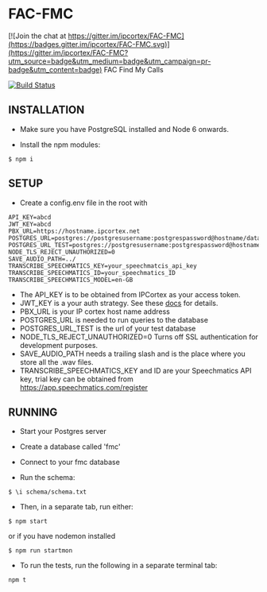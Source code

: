 # FAC-FMC

[![Join the chat at https://gitter.im/ipcortex/FAC-FMC](https://badges.gitter.im/ipcortex/FAC-FMC.svg)](https://gitter.im/ipcortex/FAC-FMC?utm_source=badge&utm_medium=badge&utm_campaign=pr-badge&utm_content=badge)
FAC Find My Calls

[![Build Status](https://travis-ci.org/ipcortex/FAC-FMC.svg?branch=master)](https://travis-ci.org/ipcortex/FAC-FMC)

## INSTALLATION

* Make sure you have PostgreSQL installed and Node 6 onwards.

* Install the npm modules:

```
$ npm i
```

## SETUP

* Create a config.env file in the root with
```
API_KEY=abcd
JWT_KEY=abcd
PBX_URL=https://hostname.ipcortex.net
POSTGRES_URL=postgres://postgresusername:postgrespassword@hostname/databasename
POSTGRES_URL_TEST=postgres://postgresusername:postgrespassword@hostname/databasename
NODE_TLS_REJECT_UNAUTHORIZED=0
SAVE_AUDIO_PATH=../
TRANSCRIBE_SPEECHMATICS_KEY=your_speechmatcis_api_key
TRANSCRIBE_SPEECHMATICS_ID=your_speechmatics_ID
TRANSCRIBE_SPEECHMATICS_MODEL=en-GB
```

* The API_KEY is to be obtained from IPCortex as your access token.
* JWT_KEY is a your auth strategy. See these [docs](https://github.com/dwyl/hapi-auth-jwt2) for details.
* PBX_URL is your IP cortex host name address
* POSTGRES_URL is needed to run queries to the database
* POSTGRES_URL_TEST is the url of your test database
* NODE_TLS_REJECT_UNAUTHORIZED=0 Turns off SSL authentication for development purposes.
* SAVE_AUDIO_PATH needs a trailing slash and is the place where you store all the .wav files.
* TRANSCRIBE_SPEECHMATICS_KEY and ID are your Speechmatics API key, trial key can be obtained from https://app.speechmatics.com/register



## RUNNING

* Start your Postgres server

* Create a database called 'fmc'

* Connect to your fmc database

* Run the schema:

```
$ \i schema/schema.txt
```

* Then, in a separate tab, run either:

```
$ npm start
```
or if you have nodemon installed

```
$ npm run startmon
```

* To run the tests, run the following in a separate terminal tab:
```
npm t
```
